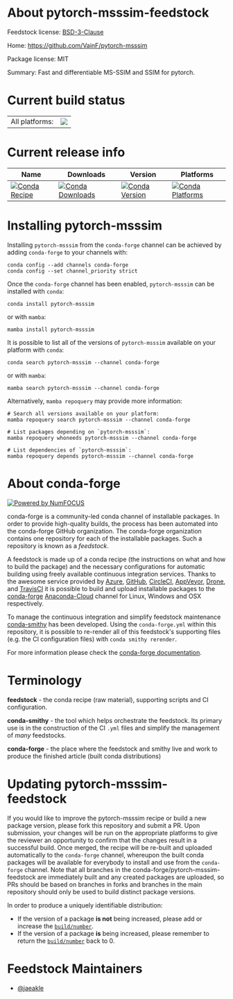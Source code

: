 About pytorch-msssim-feedstock
==============================

Feedstock license: [BSD-3-Clause](https://github.com/conda-forge/pytorch-msssim-feedstock/blob/main/LICENSE.txt)

Home: https://github.com/VainF/pytorch-msssim

Package license: MIT

Summary: Fast and differentiable MS-SSIM and SSIM for pytorch.

Current build status
====================


<table><tr><td>All platforms:</td>
    <td>
      <a href="https://dev.azure.com/conda-forge/feedstock-builds/_build/latest?definitionId=20545&branchName=main">
        <img src="https://dev.azure.com/conda-forge/feedstock-builds/_apis/build/status/pytorch-msssim-feedstock?branchName=main">
      </a>
    </td>
  </tr>
</table>

Current release info
====================

| Name | Downloads | Version | Platforms |
| --- | --- | --- | --- |
| [![Conda Recipe](https://img.shields.io/badge/recipe-pytorch--msssim-green.svg)](https://anaconda.org/conda-forge/pytorch-msssim) | [![Conda Downloads](https://img.shields.io/conda/dn/conda-forge/pytorch-msssim.svg)](https://anaconda.org/conda-forge/pytorch-msssim) | [![Conda Version](https://img.shields.io/conda/vn/conda-forge/pytorch-msssim.svg)](https://anaconda.org/conda-forge/pytorch-msssim) | [![Conda Platforms](https://img.shields.io/conda/pn/conda-forge/pytorch-msssim.svg)](https://anaconda.org/conda-forge/pytorch-msssim) |

Installing pytorch-msssim
=========================

Installing `pytorch-msssim` from the `conda-forge` channel can be achieved by adding `conda-forge` to your channels with:

```
conda config --add channels conda-forge
conda config --set channel_priority strict
```

Once the `conda-forge` channel has been enabled, `pytorch-msssim` can be installed with `conda`:

```
conda install pytorch-msssim
```

or with `mamba`:

```
mamba install pytorch-msssim
```

It is possible to list all of the versions of `pytorch-msssim` available on your platform with `conda`:

```
conda search pytorch-msssim --channel conda-forge
```

or with `mamba`:

```
mamba search pytorch-msssim --channel conda-forge
```

Alternatively, `mamba repoquery` may provide more information:

```
# Search all versions available on your platform:
mamba repoquery search pytorch-msssim --channel conda-forge

# List packages depending on `pytorch-msssim`:
mamba repoquery whoneeds pytorch-msssim --channel conda-forge

# List dependencies of `pytorch-msssim`:
mamba repoquery depends pytorch-msssim --channel conda-forge
```


About conda-forge
=================

[![Powered by
NumFOCUS](https://img.shields.io/badge/powered%20by-NumFOCUS-orange.svg?style=flat&colorA=E1523D&colorB=007D8A)](https://numfocus.org)

conda-forge is a community-led conda channel of installable packages.
In order to provide high-quality builds, the process has been automated into the
conda-forge GitHub organization. The conda-forge organization contains one repository
for each of the installable packages. Such a repository is known as a *feedstock*.

A feedstock is made up of a conda recipe (the instructions on what and how to build
the package) and the necessary configurations for automatic building using freely
available continuous integration services. Thanks to the awesome service provided by
[Azure](https://azure.microsoft.com/en-us/services/devops/), [GitHub](https://github.com/),
[CircleCI](https://circleci.com/), [AppVeyor](https://www.appveyor.com/),
[Drone](https://cloud.drone.io/welcome), and [TravisCI](https://travis-ci.com/)
it is possible to build and upload installable packages to the
[conda-forge](https://anaconda.org/conda-forge) [Anaconda-Cloud](https://anaconda.org/)
channel for Linux, Windows and OSX respectively.

To manage the continuous integration and simplify feedstock maintenance
[conda-smithy](https://github.com/conda-forge/conda-smithy) has been developed.
Using the ``conda-forge.yml`` within this repository, it is possible to re-render all of
this feedstock's supporting files (e.g. the CI configuration files) with ``conda smithy rerender``.

For more information please check the [conda-forge documentation](https://conda-forge.org/docs/).

Terminology
===========

**feedstock** - the conda recipe (raw material), supporting scripts and CI configuration.

**conda-smithy** - the tool which helps orchestrate the feedstock.
                   Its primary use is in the construction of the CI ``.yml`` files
                   and simplify the management of *many* feedstocks.

**conda-forge** - the place where the feedstock and smithy live and work to
                  produce the finished article (built conda distributions)


Updating pytorch-msssim-feedstock
=================================

If you would like to improve the pytorch-msssim recipe or build a new
package version, please fork this repository and submit a PR. Upon submission,
your changes will be run on the appropriate platforms to give the reviewer an
opportunity to confirm that the changes result in a successful build. Once
merged, the recipe will be re-built and uploaded automatically to the
`conda-forge` channel, whereupon the built conda packages will be available for
everybody to install and use from the `conda-forge` channel.
Note that all branches in the conda-forge/pytorch-msssim-feedstock are
immediately built and any created packages are uploaded, so PRs should be based
on branches in forks and branches in the main repository should only be used to
build distinct package versions.

In order to produce a uniquely identifiable distribution:
 * If the version of a package **is not** being increased, please add or increase
   the [``build/number``](https://docs.conda.io/projects/conda-build/en/latest/resources/define-metadata.html#build-number-and-string).
 * If the version of a package **is** being increased, please remember to return
   the [``build/number``](https://docs.conda.io/projects/conda-build/en/latest/resources/define-metadata.html#build-number-and-string)
   back to 0.

Feedstock Maintainers
=====================

* [@jaeakle](https://github.com/jaeakle/)


